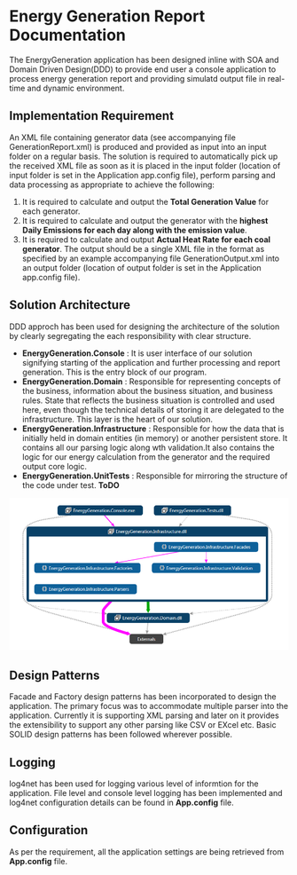 # Energy Generation Report Documentation
The EnergyGeneration application has been designed inline with SOA and Domain Driven Design(DDD) to provide end user a console application to process energy generation report and providing simulatd output file in real-time and dynamic environment.

## Implementation Requirement
An XML file containing generator data (see accompanying file GenerationReport.xml) is produced and provided as input into an input folder on a regular basis. 
The solution is required to automatically pick up the received XML file as soon as it is placed in the input folder (location of input folder is set in the Application app.config file), perform parsing and data processing as appropriate to achieve the following:
1.	It is required to calculate and output the **Total Generation Value** for each generator.
2.	It is required to calculate and output the generator with the **highest Daily Emissions for each day along with the emission value**.
3.	It is required to calculate and output **Actual Heat Rate for each coal generator**. 
The output should be a single XML file in the format as specified by an example accompanying file GenerationOutput.xml into an output folder (location of output folder is set in the Application app.config file).  


## Solution Architecture

DDD approch has been used for designing the architecture of the solution by clearly segregating the each responsibility with clear structure.
 - **EnergyGeneration.Console** : It is user interface of our solution signifying starting of the application and further processing and report generation. This is the entry block of our program.
 - **EnergyGeneration.Domain** : Responsible for representing concepts of the business, information about the business situation, and business rules. State that reflects the business situation is controlled and used here, even though the technical details of storing it are delegated to the infrastructure. This layer is the heart of our solution.
 - **EnergyGeneration.Infrastructure** : Responsible for how the data that is initially held in domain entities (in memory) or another persistent store. It contains all our parsing logic along wth validation.It also contains the logic for our energy calculation from the generator and the required output core logic.
 - **EnergyGeneration.UnitTests** : Responsible for mirroring the structure of the code under test. **ToDO**
 
 ![alt text](https://github.com/bishwaranjans/EnergyGeneration/blob/master/Documentation/EnergyGenerationReport.PNG)
 
 ## Design Patterns
 
Facade and Factory design patterns has been incorporated to design the application. The primary focus was to accommodate multiple parser into the application. Currently it is supporting XML parsing and later on it provides the extensibility to support any other parsing like CSV or EXcel etc. Basic SOLID design patterns has been followed wherever possible. 

## Logging
log4net has been used for logging various level of informtion for the application. File level and console level logging has been implemented and log4net configuration details can be found in **App.config** file.

 ## Configuration
 As per the requirement, all the application settings are being retrieved from **App.config** file.
